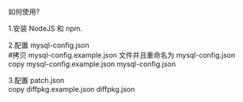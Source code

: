 如何使用?  

1.安装 NodeJS 和 npm.  

2.配置 mysql-config.json  
#拷贝 mysql-config.example.json 文件并且重命名为 mysql-config.json  
copy mysql-config.example.json mysql-config.json  

3.配置 patch.json  
copy diffpkg.example.json diffpkg.json  
